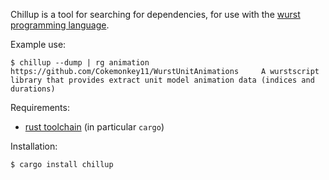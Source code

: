 Chillup is a tool for searching for dependencies, for use with the [wurst programming language](https://wurstlang.org).

Example use:

```
$ chillup --dump | rg animation
https://github.com/Cokemonkey11/WurstUnitAnimations     A wurstscript library that provides extract unit model animation data (indices and durations)
```

Requirements:

- [rust toolchain](https://rustup.rs/) (in particular `cargo`)

Installation:

```
$ cargo install chillup
```
